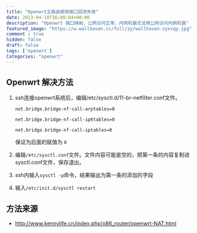 ```yaml
---
title: "Openwrt主路由使用端口回流失效"
date: 2023-04-10T16:09:04+08:00
description: "Openwrt 端口映射，公网访问正常，内网机器无法用公网访问内网机器"
featured_image: "https://w.wallhaven.cc/full/zy/wallhaven-zyxvqy.jpg"
comment : true
hidden: false
draft: false
tags: ['openwrt']
Categories: "openwrt"
---
```


## Openwrt 解决方法

1. ssh连接openwrt系统后，编辑/etc/sysctl.d/11-br-netfilter.conf文件。

    `net.bridge.bridge-nf-call-arptables=0`
    
    `net.bridge.bridge-nf-call-ip6tables=0`
    
    `net.bridge.bridge-nf-call-iptables=0`

    保证为后面的赋值为 `0`

2. 编辑`/etc/sysctl.conf`文件。文件内容可能是空的，把第一条的内容复制进sysctl.conf文件，保存退出。
   
3. ssh内输入`sysctl -p`命令，结果输出为第一条的添加的字段
   
4. 输入`/etc/init.d/sysctl restart`

## 方法来源

 - http://www.kennylife.cn/index.php/x86_router/openwrt-NAT.html